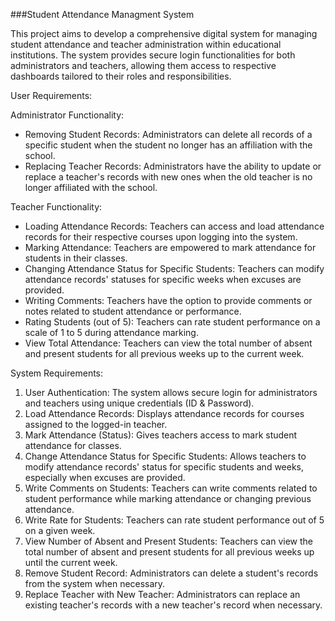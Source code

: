 ###Student Attendance Managment System

This project aims to develop a comprehensive digital system for managing student attendance and teacher administration within educational institutions. 
The system provides secure login functionalities for both administrators and teachers, allowing them access to respective dashboards tailored to their roles and responsibilities.

User Requirements:

Administrator Functionality:
- Removing Student Records: Administrators can delete all records of a specific student when the student no longer has an affiliation with the school.
- Replacing Teacher Records: Administrators have the ability to update or replace a teacher's records with new ones when the old teacher is no longer affiliated with the school.

Teacher Functionality:
- Loading Attendance Records: Teachers can access and load attendance records for their respective courses upon logging into the system.
- Marking Attendance: Teachers are empowered to mark attendance for students in their classes.
- Changing Attendance Status for Specific Students: Teachers can modify attendance records' statuses for specific weeks when excuses are provided.
- Writing Comments: Teachers have the option to provide comments or notes related to student attendance or performance.
- Rating Students (out of 5): Teachers can rate student performance on a scale of 1 to 5 during attendance marking.
- View Total Attendance: Teachers can view the total number of absent and present students for all previous weeks up to the current week.

System Requirements:

1. User Authentication: The system allows secure login for administrators and teachers using unique credentials (ID & Password).
2. Load Attendance Records: Displays attendance records for courses assigned to the logged-in teacher.
3. Mark Attendance (Status): Gives teachers access to mark student attendance for classes.
4. Change Attendance Status for Specific Students: Allows teachers to modify attendance records' status for specific students and weeks, especially when excuses are provided.
5. Write Comments on Students: Teachers can write comments related to student performance while marking attendance or changing previous attendance.
6. Write Rate for Students: Teachers can rate student performance out of 5 on a given week.
7. View Number of Absent and Present Students: Teachers can view the total number of absent and present students for all previous weeks up until the current week.
8. Remove Student Record: Administrators can delete a student's records from the system when necessary.
9. Replace Teacher with New Teacher: Administrators can replace an existing teacher's records with a new teacher's record when necessary.
